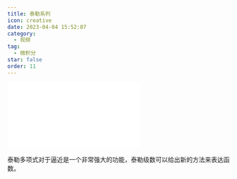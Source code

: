 ```yaml
---
title: 泰勒系列
icon: creative
date: 2023-04-04 15:52:07
category:
  - 视频
tag:
  - 微积分
star: false
order: 11
---
```



<div class="video-container">
  <iframe src="//player.bilibili.com/player.html?aid=569511696&bvid=BV1qv4y1p79A&cid=1082682485&page=1" scrolling="no" border="0" frameborder="no" framespacing="0" allowfullscreen="true"> </iframe>
</div>

泰勒多项式对于逼近是一个非常强大的功能，泰勒级数可以给出新的方法来表达函数。
